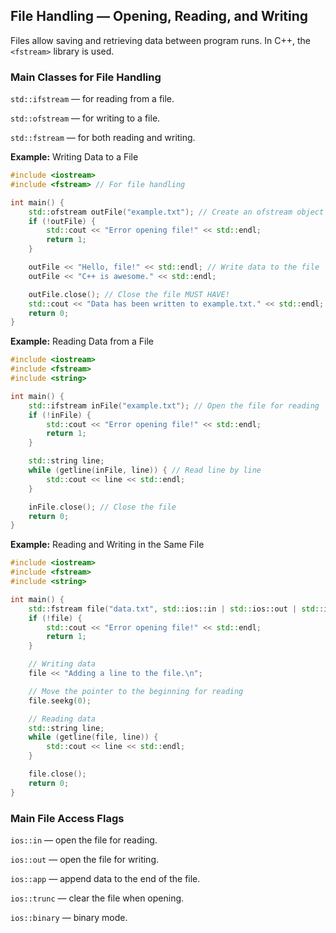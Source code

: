 ﻿## File Handling — Opening, Reading, and Writing

Files allow saving and retrieving data between program runs. In C++, the `<fstream>` library is used.

### Main Classes for File Handling

`std::ifstream` — for reading from a file.

`std::ofstream` — for writing to a file.

`std::fstream` — for both reading and writing.

**Example:** Writing Data to a File

```cpp
#include <iostream>
#include <fstream> // For file handling

int main() {
    std::ofstream outFile("example.txt"); // Create an ofstream object
    if (!outFile) {
        std::cout << "Error opening file!" << std::endl;
        return 1;
    }

    outFile << "Hello, file!" << std::endl; // Write data to the file
    outFile << "C++ is awesome." << std::endl;

    outFile.close(); // Close the file MUST HAVE!
    std::cout << "Data has been written to example.txt." << std::endl;
    return 0;
}
```

**Example:** Reading Data from a File

```cpp
#include <iostream>
#include <fstream>
#include <string>

int main() {
    std::ifstream inFile("example.txt"); // Open the file for reading
    if (!inFile) {
        std::cout << "Error opening file!" << std::endl;
        return 1;
    }

    std::string line;
    while (getline(inFile, line)) { // Read line by line
        std::cout << line << std::endl;
    }

    inFile.close(); // Close the file
    return 0;
}
```

**Example:** Reading and Writing in the Same File

```cpp
#include <iostream>
#include <fstream>
#include <string>

int main() {
    std::fstream file("data.txt", std::ios::in | std::ios::out | std::ios::app); // Read and write
    if (!file) {
        std::cout << "Error opening file!" << std::endl;
        return 1;
    }

    // Writing data
    file << "Adding a line to the file.\n";

    // Move the pointer to the beginning for reading
    file.seekg(0);

    // Reading data
    std::string line;
    while (getline(file, line)) {
        std::cout << line << std::endl;
    }

    file.close();
    return 0;
}
```

### Main File Access Flags

`ios::in` — open the file for reading.

`ios::out` — open the file for writing.

`ios::app` — append data to the end of the file.

`ios::trunc` — clear the file when opening.

`ios::binary` — binary mode.
